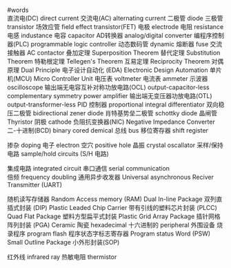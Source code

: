 #words  
直流电(DC) direct current 交流电(AC) alternating current 
二极管 diode    三极管 transistor  场效应管 field effect transistor(FET) 
电极 electrode 
电阻 resistance 电感 industance 电容 capacitor 
AD转换器 analog/digital converter 
编程序控制器(PLC) programmable logic controller 
动态数码管 dynamic 
熔断器 fuse 
交流接触器 AC contactor 
叠加定理 Superposition Theorem 
替代定理 Substitution Theorem 
特勒根定理 Tellegen's Theorem 
互易定理 Reciprocity Theorem 
对偶原理 Dual Principle 
电子设计自动化 (EDA) Electronic Design Automation 
单片机(MCU) Micro Controller Unit 
电压表 voltmeter 
电流表 ammeter 
示波器 oscilloscope 
输出端无电容互补对称功放电路(OCL) output-capacitor-less complementary symmetry power amplifier
输出端无变压器功放电路(OTL) output-transformer-less 
PID 控制器 proportional integral differentiator 
双向稳压二极管 bidirectional zener diode 
肖特基势垒二极管 schottky diode 
晶闸管 Thyristor 
阴极 cathode
负阻抗变换器(NIC) Negative Impedance Converter 
二-十进制(BCD) binary cored demical 
总线 bus 
移位寄存器 shift register 

掺杂 doping
电子 electron 
空穴 positive hole 
晶振 crystal oscallator 
采样/保持电路 sample/hold circuits (S/H 电路)

集成电路 integrated circuit 
串口通信 serial communication  
倍频 frequency doubling 
通用异步收发器 Universal asynchronous  Reciver Transmitter (UART) 

随机读写存储器 Random Access memory (RAM)
Dual In-line Package 双列直插式封装 (DIP)
Plastic Leaded Chip Carrier 带有引线的塑料芯片封装 (PLCC) 
Quad Flat Package 塑料方型扁平式封装 
Plastic Grid Array Package 插针网格阵列封装 (PGA) 
Ceramic 陶瓷
hexadecimal 十六进制的 
peripheral 外围设备 
烧录程序 program flash 
程序状态字标志寄存器 Program status Word (PSW) 
Small Outline Package 小外形封装(SOP) 

红外线 infrared ray
热敏电阻 thermistor 